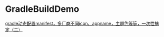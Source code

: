 # GradleBuildDemo

[gradle动态配置manifest，多厂商不同icon，appname，主题色等等，一次性搞定（二）](https://www.jianshu.com/p/bb541e5ebd2a)